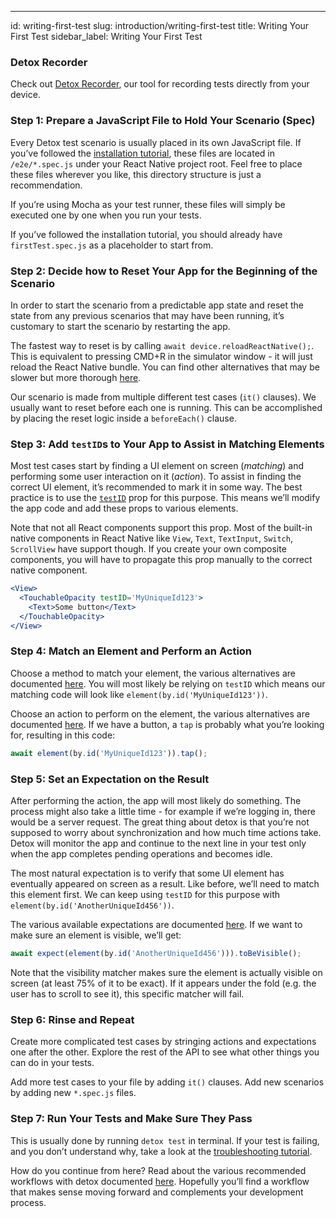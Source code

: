 ---
id: writing-first-test
slug: introduction/writing-first-test
title: Writing Your First Test
sidebar_label: Writing Your First Test
### Detox Recorder

Check out [Detox Recorder](https://github.com/wix/DetoxRecorder), our tool for recording tests directly from your device.

### Step 1: Prepare a JavaScript File to Hold Your Scenario (Spec)

Every Detox test scenario is usually placed in its own JavaScript file. If you’ve followed the [installation tutorial](introduction/getting-started.md), these files are located in `/e2e/*.spec.js` under your React Native project root. Feel free to place these files wherever you like, this directory structure is just a recommendation.

If you’re using Mocha as your test runner, these files will simply be executed one by one when you run your tests.

If you’ve followed the installation tutorial, you should already have `firstTest.spec.js` as a placeholder to start from.

### Step 2: Decide how to Reset Your App for the Beginning of the Scenario

In order to start the scenario from a predictable app state and reset the state from any previous scenarios that may have been running, it’s customary to start the scenario by restarting the app.

The fastest way to reset is by calling `await device.reloadReactNative();`. This is equivalent to pressing CMD+R in the simulator window - it will just reload the React Native bundle. You can find other alternatives that may be slower but more thorough [here](APIRef.DeviceObjectAPI.md).

Our scenario is made from multiple different test cases (`it()` clauses). We usually want to reset before each one is running. This can be accomplished by placing the reset logic inside a `beforeEach()` clause.

### Step 3: Add `testID`s to Your App to Assist in Matching Elements

Most test cases start by finding a UI element on screen (_matching_) and performing some user interaction on it (_action_). To assist in finding the correct UI element, it’s recommended to mark it in some way. The best practice is to use the [`testID`](https://facebook.github.io/react-native/docs/view.html#testid) prop for this purpose. This means we’ll modify the app code and add these props to various elements.

Note that not all React components support this prop. Most of the built-in native components in React Native like `View`, `Text`, `TextInput`, `Switch`, `ScrollView` have support though. If you create your own composite components, you will have to propagate this prop manually to the correct native component.

```jsx
<View>
  <TouchableOpacity testID='MyUniqueId123'>
    <Text>Some button</Text>
  </TouchableOpacity>
</View>
```

### Step 4: Match an Element and Perform an Action

Choose a method to match your element, the various alternatives are documented [here](APIRef.Matchers.md). You will most likely be relying on `testID` which means our matching code will look like `element(by.id('MyUniqueId123'))`.

Choose an action to perform on the element, the various alternatives are documented [here](APIRef.ActionsOnElement.md). If we have a button, a `tap` is probably what you’re looking for, resulting in this code:

```jsx
await element(by.id('MyUniqueId123')).tap();
```

### Step 5: Set an Expectation on the Result

After performing the action, the app will most likely do something. The process might also take a little time - for example if we’re logging in, there would be a server request. The great thing about detox is that you’re not supposed to worry about synchronization and how much time actions take. Detox will monitor the app and continue to the next line in your test only when the app completes pending operations and becomes idle.

The most natural expectation is to verify that some UI element has eventually appeared on screen as a result. Like before, we’ll need to match this element first. We can keep using `testID` for this purpose with `element(by.id('AnotherUniqueId456'))`.

The various available expectations are documented [here](APIRef.Expect.md). If we want to make sure an element is visible, we’ll get:

```jsx
await expect(element(by.id('AnotherUniqueId456'))).toBeVisible();
```

Note that the visibility matcher makes sure the element is actually visible on screen (at least 75% of it to be exact). If it appears under the fold (e.g. the user has to scroll to see it), this specific matcher will fail.

### Step 6: Rinse and Repeat

Create more complicated test cases by stringing actions and expectations one after the other. Explore the rest of the API to see what other things you can do in your tests.

Add more test cases to your file by adding `it()` clauses. Add new scenarios by adding new `*.spec.js` files.

### Step 7: Run Your Tests and Make Sure They Pass

This is usually done by running `detox test` in terminal. If your test is failing, and you don’t understand why, take a look at the [troubleshooting tutorial](Troubleshooting.RunningTests.md).

How do you continue from here? Read about the various recommended workflows with detox documented [here](Introduction.Workflows.md). Hopefully you’ll find a workflow that makes sense moving forward and complements your development process.
